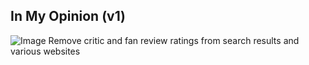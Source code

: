 ## In My Opinion (v1)

![Image](../blob/master/images/imo.png)
Remove critic and fan review ratings from search results and various websites

